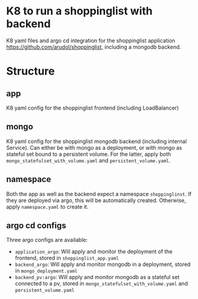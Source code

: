 # K8 to run a shoppinglist with backend

K8 yaml files and argo cd integration for the shoppinglist application https://github.com/arudol/shoppinglist, including a mongodb backend. 

# Structure

## app
K8 yaml config for the shoppinglist frontend (including LoadBalancer)

## mongo
K8 yaml config for the shoppinglist mongodb backend (including internal Service). Can either be with mongo as a deployment, or with mongo as stateful set bound to a persistent volume. For the latter, apply both `mongo_statefulset_with_volume.yaml` and `persistent_volume.yaml`. 

## namespace
Both the app as well as the backend expect a namespace `shoppinglinst`. If they are deployed via argo, this will be automatically created. Otherwise, apply `namespace.yaml` to create it.

## argo cd configs
Three argo configs are available: 
- `application_argo`: Will apply and monitor the deployment of the frontend, stored in `shoppinglist_app.yaml`
- `backend_argo`: Will apply and monitor mongodb in a deployment, stored in `mongo_deployment.yaml`
- `backend_pv:argo`: Will apply and monitor mongodb as a stateful set connected to a pv, stored in `mongo_statefulset_with_volume.yaml` and `persistent_volume.yaml`